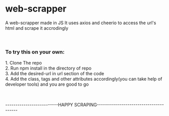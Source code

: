 # web-scrapper
A web-scrapper made in JS
It uses axios and cheerio to access the url's html and scrape it accrodingly
<br><br><br>
<h3>To try this on your own:</h3>
1. Clone The repo<br>
2. Run npm install in the directory of repo<br>
3. Add the desired-url in url section of the code<br>
4. Add the class, tags and other attributes accordingly(you can take help of developer tools) and you are good to go

<br><br>
--------------------------HAPPY SCRAPING---------------------------------------

